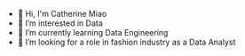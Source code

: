 - 👋 Hi, I'm Catherine Miao
- 👀 I’m interested in Data
- 🌱 I’m currently learning Data Engineering
- 💞️ I’m looking for a role in fashion industry as a Data Analyst

<!---
catherinedoudou/catherinedoudou is a ✨ special ✨ repository because its `README.md` (this file) appears on your GitHub profile.
You can click the Preview link to take a look at your changes.
--->
